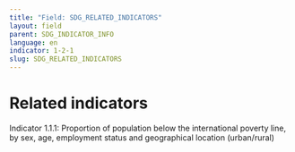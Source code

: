 ```yaml
---
title: "Field: SDG_RELATED_INDICATORS"
layout: field
parent: SDG_INDICATOR_INFO
language: en
indicator: 1-2-1
slug: SDG_RELATED_INDICATORS
---
```

# Related indicators

Indicator 1.1.1: Proportion of population below the international poverty line, by sex, age, employment status and geographical location (urban/rural)